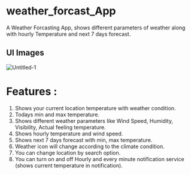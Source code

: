 # weather_forcast_App

A Weather Forcasting App, shows different parameters of weather along with hourly Temperature and next 7 days forecast.

## UI Images

![Untitled-1](https://user-images.githubusercontent.com/79310659/215392818-88901f1a-b9ac-4b09-8edf-5ba7d50a2374.png)

# Features :

1. Shows your current location temperature with weather condition.
2. Todays min and max temperature.
3. Shows different weather parameters like Wind Speed, Humidity, Visibility, Actual feeling temperature.
4. Shows hourly temperature and wind speed.
5. Shows next 7 days forecast with min, max temperature.
6. Weather icon will change according to the climate condition.
7. You can change location by search option.
8. You can turn on and off Hourly and every minute notification service (shows current temperature in notification).
